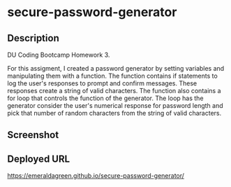 # secure-password-generator
## Description
DU Coding Bootcamp Homework 3.

For this assigment, I created a password generator by setting variables and manipulating them with a function. The function contains if statements to log the user's responses to prompt and confirm messages. These responses create a string of valid characters. The function also contains a for loop that controls the function of the generator. The loop has the generator consider the user's numerical response for password length and pick that number of random characters from the string of valid characters.  

## Screenshot


## Deployed URL 
https://emeraldagreen.github.io/secure-password-generator/

